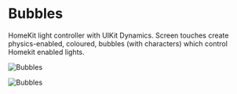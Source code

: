 # Bubbles

HomeKit light controller with UIKit Dynamics. Screen touches create physics-enabled, coloured, bubbles (with characters) which control Homekit enabled lights.

![Bubbles](http://bucket-eu.julesjans.com.s3.amazonaws.com/Misc/Images/lights-simulator.gif)

![Bubbles](http://bucket-eu.julesjans.com.s3.amazonaws.com/Misc/Images/bubbles-simulator.gif)
